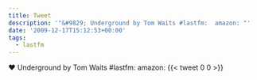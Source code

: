 ```yaml
---
title: Tweet
description: '"&#9829; Underground by Tom Waits #lastfm:  amazon: "'
date: '2009-12-17T15:12:53+00:00'
tags:
  - lastfm
---
```

&#9829; Underground by Tom Waits #lastfm:  amazon: 
      {{< tweet 0 0 >}}
    
